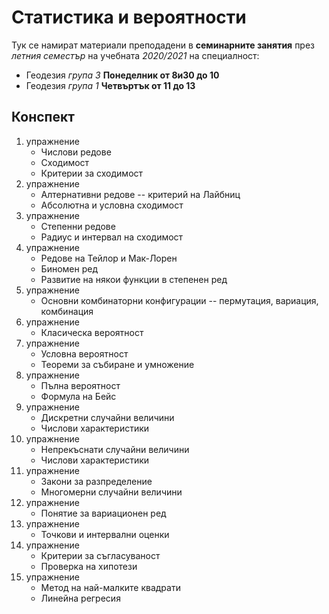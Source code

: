 # Статистика и вероятности

Тук се намират материали преподадени в **семинарните занятия** през *летния семестър*
на учебната *2020/2021* на специалност:
- Геодезия *група 3* **Понеделник от 8и30 до 10**
- Геодезия *група 1* **Четвъртък от 11 до 13**

## Конспект

1. упражнение
    - Числови редове
    - Сходимост
    - Критерии за сходимост
1. упражнение
    - Алтернативни редове -- критерий на Лайбниц
    - Абсолютна и условна сходимост
1. упражнение
    - Степенни редове
    - Радиус и интервал на сходимост
1. упражнение
    - Редове на Тейлор и Мак-Лорен
    - Биномен ред
    - Развитие на някои функции в степенен ред
1. упражнение
    - Основни комбинаторни конфигурации -- пермутация, вариация, комбинация
1. упражнение
    - Класическа вероятност
1. упражнение
    - Условна вероятност
    - Теореми за събиране и умножение
1. упражнение
    - Пълна вероятност
    - Формула на Бейс
1. упражнение
    - Дискретни случайни величини
    - Числови характеристики
1. упражнение
    - Непрекъснати случайни величини
    - Числови характеристики
1. упражнение
    - Закони за разпределение
    - Многомерни случайни величини
1. упражнение
    - Понятие за вариационен ред
1. упражнение
    - Точкови и интервални оценки
1. упражнение
    - Критерии за съгласуваност
    - Проверка на хипотези
1. упражнение
    - Метод на най-малките квадрати
    - Линейна регресия
